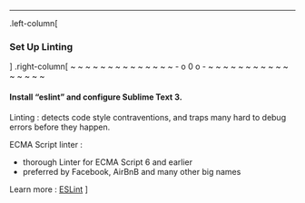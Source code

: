 ---
.left-column[
  ### Set Up Linting
]
.right-column[
~ ~ ~ ~ ~ ~ ~ ~ ~ ~ ~ ~ ~ ~ - o 0 o - ~ ~ ~ ~ ~ ~ ~ ~ ~ ~ ~ ~ ~ ~ ~ ~

#### Install “eslint” and configure Sublime Text 3.

Linting : detects code style contraventions, and traps many
  hard to debug errors before they happen.

ECMA Script linter : 
  - thorough Linter for ECMA Script 6 and earlier
  - preferred by Facebook, AirBnB and many other big names

Learn more : [ESLint](http://eslint.org/docs/about/)
]
